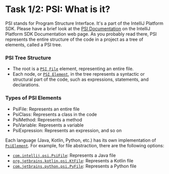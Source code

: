 # Task 1/2: PSI: What is it?

PSI stands for Program Structure Interface. It's a part of the IntelliJ Platform SDK. Please have a brief look at the
[PSI Documentation](https://plugins.jetbrains.com/docs/intellij/psi.html) on the IntelliJ Platform SDK Documentation web page.
As you probably read there, PSI represents the entire structure of the code in a project as a tree of elements,
called a PSI tree.

### PSI Tree Structure
* The root is a [`PSI File`](https://plugins.jetbrains.com/docs/intellij/psi-files.html) element, representing an entire file.
* Each node, or [`PSI Element`](https://plugins.jetbrains.com/docs/intellij/psi-elements.html), in the tree represents a syntactic or structural part of the code, such as expressions,
  statements, and declarations.

### Types of PSI Elements
* PsiFile: Represents an entire file
* PsiClass: Represents a class in the code
* PsiMethod: Represents a method
* PsiVariable: Represents a variable
* PsiExpression: Represents an expression, and so on

Each language (Java, Kotlin, Python, etc.) has its own implementation of [`PsiElement`](https://github.com/JetBrains/intellij-community/blob/master/platform/core-api/src/com/intellij/psi/PsiElement.java).
For example, for file abstraction, there are the following options:
* [`com.intellij.psi.PsiFile`](https://github.com/JetBrains/intellij-community/blob/idea/232.10227.8/platform/core-api/src/com/intellij/psi/PsiFile.java): Represents a Java file
* [`org.jetbrains.kotlin.psi.KtFile`](https://github.com/JetBrains/kotlin/blob/master/compiler/psi/src/org/jetbrains/kotlin/psi/KtFile.kt): Represents a Kotlin file
* [`com.jetbrains.python.psi.PyFile`](https://github.com/JetBrains/intellij-community/blob/master/python/python-psi-api/src/com/jetbrains/python/psi/PyFile.java#L28): Represents a Python file

